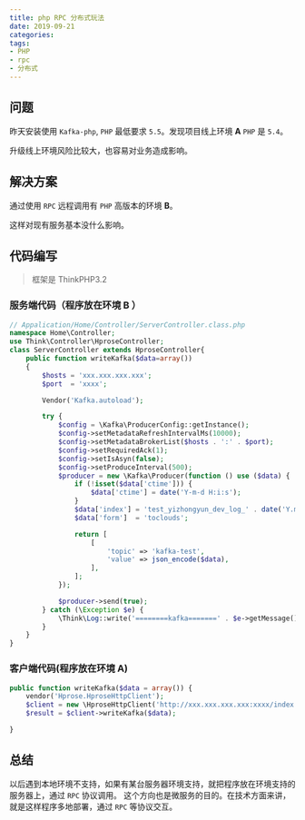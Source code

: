```yaml
---
title: php RPC 分布式玩法
date: 2019-09-21
categories:
tags: 
- PHP
- rpc
- 分布式
---
```


## 问题
昨天安装使用 `Kafka-php`, `PHP` 最低要求 `5.5`。发现项目线上环境 **A** `PHP` 是 `5.4`。

升级线上环境风险比较大，也容易对业务造成影响。

## 解决方案
通过使用 `RPC` 远程调用有 `PHP` 高版本的环境 **B**。

这样对现有服务基本没什么影响。

## 代码编写
> 框架是 ThinkPHP3.2

### 服务端代码（程序放在环境 **B** ）
```php
// Appalication/Home/Controller/ServerController.class.php
namespace Home\Controller;
use Think\Controller\HproseController;
class ServerController extends HproseController{
    public function writeKafka($data=array())
    {
        $hosts = 'xxx.xxx.xxx.xxx';
        $port  = 'xxxx';

        Vendor('Kafka.autoload');

        try {
            $config = \Kafka\ProducerConfig::getInstance();
            $config->setMetadataRefreshIntervalMs(10000);
            $config->setMetadataBrokerList($hosts . ':' . $port);
            $config->setRequiredAck(1);
            $config->setIsAsyn(false);
            $config->setProduceInterval(500);
            $producer = new \Kafka\Producer(function () use ($data) {
                if (!isset($data['ctime'])) {
                    $data['ctime'] = date('Y-m-d H:i:s');
                }
                $data['index'] = 'test_yizhongyun_dev_log_' . date('Y.m.d');
                $data['form']  = 'toclouds';

                return [
                    [
                        'topic' => 'kafka-test',
                        'value' => json_encode($data),
                    ],
                ];
            });

            $producer->send(true);
        } catch (\Exception $e) {
            \Think\Log::write('========kafka=======' . $e->getMessage());
        }
    }
}
```

### 客户端代码(程序放在环境 **A**)
```php
public function writeKafka($data = array()) {
    vendor('Hprose.HproseHttpClient');
    $client = new \HproseHttpClient('http://xxx.xxx.xxx.xxx:xxxx/index.php/Home/Server');
    $result = $client->writeKafka($data);

}
```

## 总结
以后遇到本地环境不支持，如果有某台服务器环境支持，就把程序放在环境支持的服务器上，通过 `RPC` 协议调用。
这个方向也是微服务的目的。在技术方面来讲，就是这样程序多地部署，通过 `RPC` 等协议交互。
